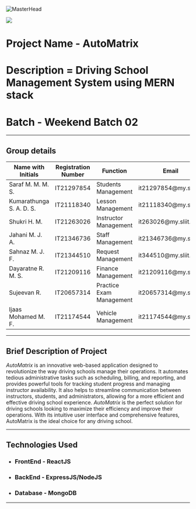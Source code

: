 ![MasterHead](https://static.sliit.lk/wp-content/uploads/2021/10/24070027/SLIIT.png)

<img src="https://img.shields.io/amo/stars/dustman">

# Project Name - AutoMatrix
# Description = Driving School Management System using MERN stack
# Batch - Weekend Batch 02

***

## Group details 

<table class="styled-table" align="center">
    <thead>
        <tr>
            <th>Name with Initials</th>
            <th>Registration Number</th>
            <th>Function</th>     
            <th>Email</th>
            <th>Badge</th>
        </tr>
    </thead>
    <tbody>
        <tr class=""active-row>
            <td>Saraf M. M. M. S.</td>
            <td>IT21297854</td>
            <td>Students Management </td>
            <td>it21297854@my.sliit.lk</td>
            <td><img src="https://img.shields.io/badge/⭐-Leader-red"></td>
        </tr>
        <tr>
            <td>Kumarathunga S. A. D. S.</td>
            <td>IT21118340</td>
            <td>Lesson Management</td>
            <td>it21118340@my.sliit.lk</td>
            <td><img src="https://img.shields.io/badge/⭐-Member-blue"></td>
        </tr>
         <tr>
            <td>Shukri H. M.</td>
            <td>IT21263026</td>
            <td>Instructor Management</td>
            <td>it263026@my.sliit.lk</td>
            <td><img src="https://img.shields.io/badge/⭐-Member-blue"></td>
        </tr>
        <tr>
            <td>Jahani M. J. A.</td>
            <td>IT21346736</td>
            <td>Staff Management</td>
            <td>it21346736@my.sliit.lk</td>
            <td><img src="https://img.shields.io/badge/⭐-Member-blue"></td>
        </tr>
        <tr>
            <td>Sahnaz M. J. F.</td>
            <td>IT21344510</td>
            <td>Request Management</td>
            <td>it344510@my.sliit.lk</td>
            <td><img src="https://img.shields.io/badge/⭐-Member-blue"></td>
        </tr>
        <tr>
            <td>Dayaratne R. M. S.</td>
            <td>IT21209116</td>
            <td>Finance Management</td>
            <td>it21209116@my.sliit.lk</td>
            <td><img src="https://img.shields.io/badge/⭐-Member-blue"></td>
      </tr>
      <tr>
            <td>Sujeevan R.</td>
            <td>IT20657314</td>
            <td>Practice Exam Management</td>
            <td>it20657314@my.sliit.lk</td>
            <td><img src="https://img.shields.io/badge/⭐-Member-blue"></td>
        </tr>
        <tr>
            <td>Ijaas Mohamed M. F.</td>
            <td>IT21174544</td>
            <td>Vehicle Management</td>
            <td>it21174544@my.sliit.lk</td>
            <td><img src="https://img.shields.io/badge/⭐-Member-blue"></td>
        </tr>
    </tbody>
  </table>
  
***

## Brief Description of Project 
*AutoMatrix* is an innovative web-based application designed to revolutionize the way driving schools manage their operations. It automates tedious administrative tasks such as scheduling, billing, and reporting, and provides powerful tools for tracking student progress and managing instructor availability. It also helps to streamline communication between instructors, students, and administrators, allowing for a more efficient and effective driving school experience. *AutoMatrix* is the perfect solution for driving schools looking to maximize their efficiency and improve their operations. With its intuitive user interface and comprehensive features, AutoMatrix is the ideal choice for any driving school. 

***

## Technologies Used
* ### FrontEnd - ReactJS
* ### BackEnd - ExpressJS/NodeJS
* ### Database - MongoDB

***

